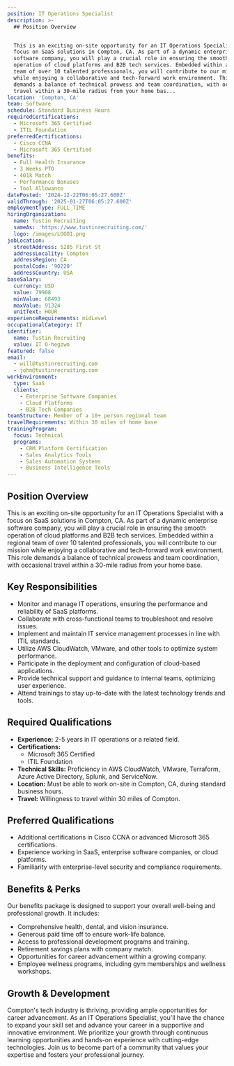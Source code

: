 ```yaml
---
position: IT Operations Specialist
description: >-
  ## Position Overview


  This is an exciting on-site opportunity for an IT Operations Specialist with a
  focus on SaaS solutions in Compton, CA. As part of a dynamic enterprise
  software company, you will play a crucial role in ensuring the smooth
  operation of cloud platforms and B2B tech services. Embedded within a regional
  team of over 10 talented professionals, you will contribute to our mission
  while enjoying a collaborative and tech-forward work environment. This role
  demands a balance of technical prowess and team coordination, with occasional
  travel within a 30-mile radius from your home bas...
location: 'Compton, CA'
team: Software
schedule: Standard Business Hours
requiredCertifications:
  - Microsoft 365 Certified
  - ITIL Foundation
preferredCertifications:
  - Cisco CCNA
  - Microsoft 365 Certified
benefits:
  - Full Health Insurance
  - 3 Weeks PTO
  - 401k Match
  - Performance Bonuses
  - Tool Allowance
datePosted: '2024-12-22T06:05:27.600Z'
validThrough: '2025-01-27T06:05:27.600Z'
employmentType: FULL_TIME
hiringOrganization:
  name: Tustin Recruiting
  sameAs: 'https://www.tustinrecruiting.com/'
  logo: /images/LOGO1.png
jobLocation:
  streetAddress: 5285 First St
  addressLocality: Compton
  addressRegion: CA
  postalCode: '90220'
  addressCountry: USA
baseSalary:
  currency: USD
  value: 79908
  minValue: 68493
  maxValue: 91324
  unitText: HOUR
experienceRequirements: midLevel
occupationalCategory: IT
identifier:
  name: Tustin Recruiting
  value: IT O-hegzwo
featured: false
email:
  - will@tustinrecruiting.com
  - john@tustinrecruiting.com
workEnvironment:
  type: SaaS
  clients:
    - Enterprise Software Companies
    - Cloud Platforms
    - B2B Tech Companies
teamStructure: Member of a 10+ person regional team
travelRequirements: Within 30 miles of home base
trainingProgram:
  focus: Technical
  programs:
    - CRM Platform Certification
    - Sales Analytics Tools
    - Sales Automation Systems
    - Business Intelligence Tools
---
```




## Position Overview

This is an exciting on-site opportunity for an IT Operations Specialist with a focus on SaaS solutions in Compton, CA. As part of a dynamic enterprise software company, you will play a crucial role in ensuring the smooth operation of cloud platforms and B2B tech services. Embedded within a regional team of over 10 talented professionals, you will contribute to our mission while enjoying a collaborative and tech-forward work environment. This role demands a balance of technical prowess and team coordination, with occasional travel within a 30-mile radius from your home base.

## Key Responsibilities

- Monitor and manage IT operations, ensuring the performance and reliability of SaaS platforms.
- Collaborate with cross-functional teams to troubleshoot and resolve issues.
- Implement and maintain IT service management processes in line with ITIL standards.
- Utilize AWS CloudWatch, VMware, and other tools to optimize system performance.
- Participate in the deployment and configuration of cloud-based applications.
- Provide technical support and guidance to internal teams, optimizing user experience.
- Attend trainings to stay up-to-date with the latest technology trends and tools.

## Required Qualifications

- **Experience:** 2-5 years in IT operations or a related field.
- **Certifications:** 
  - Microsoft 365 Certified
  - ITIL Foundation
- **Technical Skills:** Proficiency in AWS CloudWatch, VMware, Terraform, Azure Active Directory, Splunk, and ServiceNow.
- **Location:** Must be able to work on-site in Compton, CA, during standard business hours.
- **Travel:** Willingness to travel within 30 miles of Compton.

## Preferred Qualifications

- Additional certifications in Cisco CCNA or advanced Microsoft 365 certifications.
- Experience working in SaaS, enterprise software companies, or cloud platforms.
- Familiarity with enterprise-level security and compliance requirements.

## Benefits & Perks

Our benefits package is designed to support your overall well-being and professional growth. It includes:

- Comprehensive health, dental, and vision insurance.
- Generous paid time off to ensure work-life balance.
- Access to professional development programs and training.
- Retirement savings plans with company match.
- Opportunities for career advancement within a growing company.
- Employee wellness programs, including gym memberships and wellness workshops.

## Growth & Development

Compton's tech industry is thriving, providing ample opportunities for career advancement. As an IT Operations Specialist, you'll have the chance to expand your skill set and advance your career in a supportive and innovative environment. We prioritize your growth through continuous learning opportunities and hands-on experience with cutting-edge technologies. Join us to become part of a community that values your expertise and fosters your professional journey.